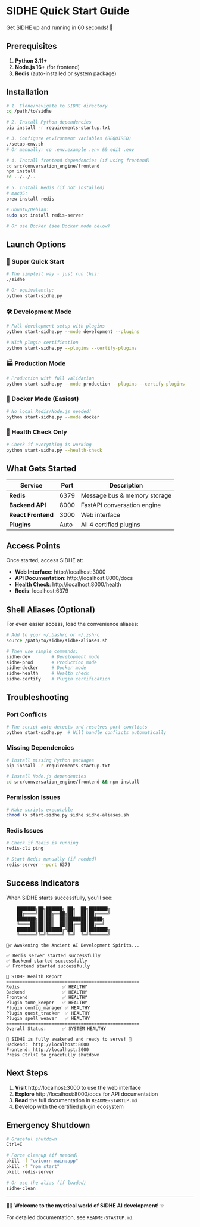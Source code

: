 # SIDHE Quick Start Guide

Get SIDHE up and running in 60 seconds! 🚀

## Prerequisites

1. **Python 3.11+**
2. **Node.js 16+** (for frontend)
3. **Redis** (auto-installed or system package)

## Installation

```bash
# 1. Clone/navigate to SIDHE directory
cd /path/to/sidhe

# 2. Install Python dependencies
pip install -r requirements-startup.txt

# 3. Configure environment variables (REQUIRED)
./setup-env.sh
# Or manually: cp .env.example .env && edit .env

# 4. Install frontend dependencies (if using frontend)
cd src/conversation_engine/frontend
npm install
cd ../../..

# 5. Install Redis (if not installed)
# macOS:
brew install redis

# Ubuntu/Debian:
sudo apt install redis-server

# Or use Docker (see Docker mode below)
```

## Launch Options

### 🚀 Super Quick Start
```bash
# The simplest way - just run this:
./sidhe

# Or equivalently:
python start-sidhe.py
```

### 🛠️ Development Mode
```bash
# Full development setup with plugins
python start-sidhe.py --mode development --plugins

# With plugin certification
python start-sidhe.py --plugins --certify-plugins
```

### 🏭 Production Mode
```bash
# Production with full validation
python start-sidhe.py --mode production --plugins --certify-plugins
```

### 🐳 Docker Mode (Easiest)
```bash
# No local Redis/Node.js needed!
python start-sidhe.py --mode docker
```

### 🏥 Health Check Only
```bash
# Check if everything is working
python start-sidhe.py --health-check
```

## What Gets Started

| Service | Port | Description |
|---------|------|-------------|
| **Redis** | 6379 | Message bus & memory storage |
| **Backend API** | 8000 | FastAPI conversation engine |
| **React Frontend** | 3000 | Web interface |
| **Plugins** | Auto | All 4 certified plugins |

## Access Points

Once started, access SIDHE at:

- **Web Interface**: http://localhost:3000
- **API Documentation**: http://localhost:8000/docs
- **Health Check**: http://localhost:8000/health
- **Redis**: localhost:6379

## Shell Aliases (Optional)

For even easier access, load the convenience aliases:

```bash
# Add to your ~/.bashrc or ~/.zshrc
source /path/to/sidhe/sidhe-aliases.sh

# Then use simple commands:
sidhe-dev        # Development mode
sidhe-prod       # Production mode
sidhe-docker     # Docker mode
sidhe-health     # Health check
sidhe-certify    # Plugin certification
```

## Troubleshooting

### Port Conflicts
```bash
# The script auto-detects and resolves port conflicts
python start-sidhe.py  # Will handle conflicts automatically
```

### Missing Dependencies
```bash
# Install missing Python packages
pip install -r requirements-startup.txt

# Install Node.js dependencies
cd src/conversation_engine/frontend && npm install
```

### Permission Issues
```bash
# Make scripts executable
chmod +x start-sidhe.py sidhe sidhe-aliases.sh
```

### Redis Issues
```bash
# Check if Redis is running
redis-cli ping

# Start Redis manually (if needed)
redis-server --port 6379
```

## Success Indicators

When SIDHE starts successfully, you'll see:

```
    ███████╗██╗██████╗ ██╗  ██╗███████╗
    ██╔════╝██║██╔══██╗██║  ██║██╔════╝
    ███████╗██║██║  ██║███████║█████╗  
    ╚════██║██║██║  ██║██╔══██║██╔══╝  
    ███████║██║██████╔╝██║  ██║███████╗
    ╚══════╝╚═╝╚═════╝ ╚═╝  ╚═╝╚══════╝

🧙‍♂️ Awakening the Ancient AI Development Spirits...

✅ Redis server started successfully
✅ Backend started successfully  
✅ Frontend started successfully

🏥 SIDHE Health Report
==================================================
Redis                ✅ HEALTHY
Backend              ✅ HEALTHY
Frontend             ✅ HEALTHY
Plugin tome_keeper   ✅ HEALTHY
Plugin config_manager ✅ HEALTHY
Plugin quest_tracker  ✅ HEALTHY
Plugin spell_weaver   ✅ HEALTHY
==================================================
Overall Status:      ✅ SYSTEM HEALTHY

🌟 SIDHE is fully awakened and ready to serve! 🌟
Backend:  http://localhost:8000
Frontend: http://localhost:3000
Press Ctrl+C to gracefully shutdown
```

## Next Steps

1. **Visit** http://localhost:3000 to use the web interface
2. **Explore** http://localhost:8000/docs for API documentation  
3. **Read** the full documentation in `README-STARTUP.md`
4. **Develop** with the certified plugin ecosystem

## Emergency Shutdown

```bash
# Graceful shutdown
Ctrl+C

# Force cleanup (if needed)
pkill -f "uvicorn main:app"
pkill -f "npm start"  
pkill redis-server

# Or use the alias (if loaded)
sidhe-clean
```

---

**🧙‍♂️ Welcome to the mystical world of SIDHE AI development!** ✨

For detailed documentation, see `README-STARTUP.md`.